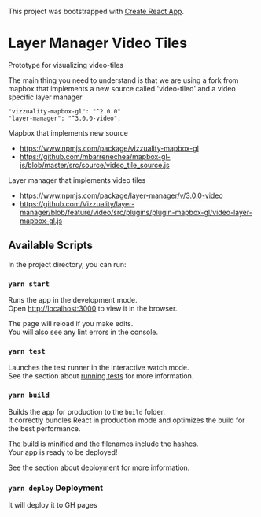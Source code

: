 This project was bootstrapped with [Create React App](https://github.com/facebook/create-react-app).

# Layer Manager Video Tiles
Prototype for visualizing video-tiles

The main thing you need to understand is that we are using a fork from mapbox that implements a new source called 'video-tiled' and a video specific layer manager

```
"vizzuality-mapbox-gl": "^2.0.0"
"layer-manager": "^3.0.0-video",
```

Mapbox that implements new source
- https://www.npmjs.com/package/vizzuality-mapbox-gl
- https://github.com/mbarrenechea/mapbox-gl-js/blob/master/src/source/video_tile_source.js

Layer manager that implements video tiles
- https://www.npmjs.com/package/layer-manager/v/3.0.0-video
- https://github.com/Vizzuality/layer-manager/blob/feature/video/src/plugins/plugin-mapbox-gl/video-layer-mapbox-gl.js


## Available Scripts

In the project directory, you can run:

### `yarn start`

Runs the app in the development mode.<br>
Open [http://localhost:3000](http://localhost:3000) to view it in the browser.

The page will reload if you make edits.<br>
You will also see any lint errors in the console.

### `yarn test`

Launches the test runner in the interactive watch mode.<br>
See the section about [running tests](https://facebook.github.io/create-react-app/docs/running-tests) for more information.

### `yarn build`

Builds the app for production to the `build` folder.<br>
It correctly bundles React in production mode and optimizes the build for the best performance.

The build is minified and the filenames include the hashes.<br>
Your app is ready to be deployed!

See the section about [deployment](https://facebook.github.io/create-react-app/docs/deployment) for more information.

### `yarn deploy` Deployment

It will deploy it to GH pages
